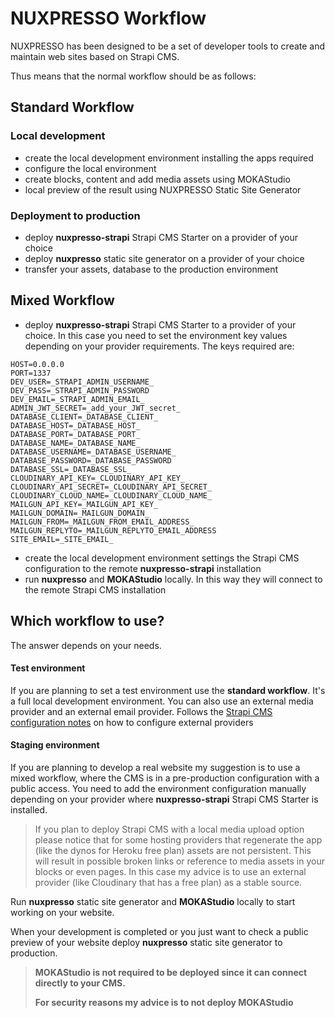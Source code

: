 # NUXPRESSO Workflow

NUXPRESSO has been designed to be a set of developer tools to create and maintain web sites based on Strapi CMS.

Thus means that the normal workflow should be as follows:

## Standard Workflow

### Local development

- create the local development environment installing the apps required
- configure the local environment
- create blocks, content and add media assets using MOKAStudio
- local preview of the result using NUXPRESSO Static Site Generator

### Deployment to production

- deploy **nuxpresso-strapi** Strapi CMS Starter on a provider of your choice
- deploy **nuxpresso** static site generator on a provider of your choice
- transfer your assets, database to the production environment


## Mixed Workflow

- deploy **nuxpresso-strapi** Strapi CMS Starter to a provider of your choice. In this case you need to set the environment key values depending on your provider requirements. The keys required are:

```
HOST=0.0.0.0
PORT=1337
DEV_USER=_STRAPI_ADMIN_USERNAME_
DEV_PASS=_STRAPI_ADMIN_PASSWORD
DEV_EMAIL=_STRAPI_ADMIN_EMAIL_
ADMIN_JWT_SECRET=_add_your_JWT_secret_
DATABASE_CLIENT=_DATABASE_CLIENT_
DATABASE_HOST=_DATABASE_HOST_
DATABASE_PORT=_DATABASE_PORT_
DATABASE_NAME=_DATABASE_NAME_
DATABASE_USERNAME=_DATABASE_USERNAME_
DATABASE_PASSWORD=_DATABASE_PASSWORD
DATABASE_SSL=_DATABASE_SSL_
CLOUDINARY_API_KEY=_CLOUDINARY_API_KEY_
CLOUDINARY_API_SECRET=_CLOUDINARY_API_SECRET_
CLOUDINARY_CLOUD_NAME=_CLOUDINARY_CLOUD_NAME_
MAILGUN_API_KEY=_MAILGUN_API_KEY_
MAILGUN_DOMAIN=_MAILGUN_DOMAIN_
MAILGUN_FROM=_MAILGUN_FROM_EMAIL_ADDRESS_
MAILGUN_REPLYTO=_MAILGUN_REPLYTO_EMAIL_ADDRESS
SITE_EMAIL=_SITE_EMAIL_
```

- create the local development environment settings the Strapi CMS configuration to the remote **nuxpresso-strapi** installation
- run **nuxpresso** and **MOKAStudio** locally. In this way they will connect to the remote Strapi CMS installation

## Which workflow to use?

The answer depends on your needs. 

#### Test environment

If you are planning to set a test environment use the **standard workflow**. It's a full local development environment. You can also use an external media provider and an external email provider. Follows the [Strapi CMS configuration notes](/guide/configuration.html#strapi-cms-configuration-notes) on how to configure external providers

#### Staging environment

If you are planning to develop a real website my suggestion is to use a mixed workflow, where the CMS is in a pre-production configuration with a public access. You need to add the environment configuration manually depending on your provider where **nuxpresso-strapi** Strapi CMS Starter is installed.

> If you plan to deploy Strapi CMS with a local media upload option please notice that for some hosting providers that regenerate the app (like the dynos for Heroku free plan) assets are not persistent. This will result in possible broken links or reference to media assets in your blocks or even pages. 
> In this case my advice is to use an external provider (like Cloudinary that has a free plan) as a stable source.

Run **nuxpresso** static site generator and **MOKAStudio** locally to start working on your website.

When your development is completed or you just want to check a public preview of your website deploy **nuxpresso** static site generator to production.

> **MOKAStudio is not required to be deployed since it can connect directly to your CMS.**
> 
> **For security reasons my advice is to not deploy MOKAStudio**
